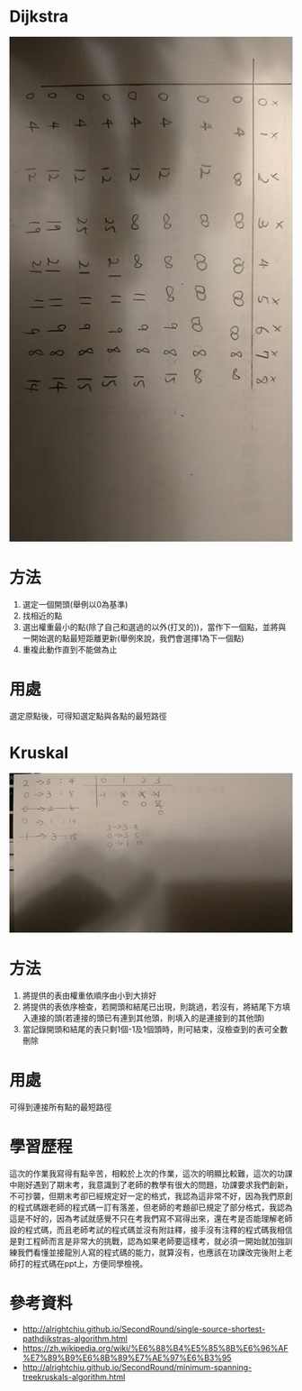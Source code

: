 # Dijkstra
![image](https://github.com/yang-yoa-ying/06170104/blob/master/HW2picture/D.jpg)
# 方法
1. 選定一個開頭(舉例以0為基準)
2. 找相近的點
3. 選出權重最小的點(除了自己和選過的以外(打叉的))，當作下一個點，並將與一開始選的點最短距離更新(舉例來說，我們會選擇1為下一個點)
4. 重複此動作直到不能做為止
# 用處
選定原點後，可得知選定點與各點的最短路徑

# Kruskal
![image](https://github.com/yang-yoa-ying/06170104/blob/master/HW2picture/K.jpg)
# 方法
1. 將提供的表由權重依順序由小到大排好
2. 將提供的表依序檢查，若開頭和結尾已出現，則跳過，若沒有，將結尾下方填入連接的頭(若連接的頭已有連到其他頭，則填入的是連接到的其他頭)
3. 當記錄開頭和結尾的表只剩1個-1及1個頭時，則可結束，沒檢查到的表可全數刪除
# 用處
可得到連接所有點的最短路徑

# 學習歷程
這次的作業我寫得有點辛苦，相較於上次的作業，這次的明顯比較難，這次的功課中剛好遇到了期末考，我意識到了老師的教學有很大的問題，功課要求我們創新，不可抄襲，但期末考卻已經規定好一定的格式，我認為這非常不好，因為我們原創的程式碼跟老師的程式碼一訂有落差，但老師的考題卻已規定了部分格式，我認為這是不好的，因為考試就感覺不只在考我們寫不寫得出來，還在考是否能理解老師設的程式碼，而且老師考試的程式碼並沒有附註釋，接手沒有注釋的程式碼我相信是對工程師而言是非常大的挑戰，認為如果老師要這樣考，就必須一開始就加強訓練我們看懂並接龍別人寫的程式碼的能力，就算沒有，也應該在功課改完後附上老師打的程式碼在ppt上，方便同學檢視。

# 參考資料
* http://alrightchiu.github.io/SecondRound/single-source-shortest-pathdijkstras-algorithm.html
* https://zh.wikipedia.org/wiki/%E6%88%B4%E5%85%8B%E6%96%AF%E7%89%B9%E6%8B%89%E7%AE%97%E6%B3%95
* http://alrightchiu.github.io/SecondRound/minimum-spanning-treekruskals-algorithm.html

